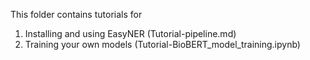 This folder contains tutorials for 
1. Installing and using EasyNER (Tutorial-pipeline.md)
2. Training your own models (Tutorial-BioBERT_model_training.ipynb)
